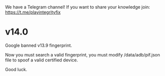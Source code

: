 We have a Telegram channel!
If you want to share your knowledge join:
https://t.me/playintegrityfix

# v14.0

Google banned v13.9 fingerprint.

Now you must search a valid fingerprint, you must modify /data/adb/pif.json file to spoof a valid certified device.

Good luck.